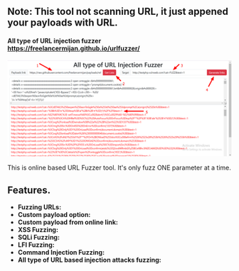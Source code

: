 ## Note: This tool not scanning URL, it just appened your payloads with URL.

#### All type of URL injection fuzzer https://freelancermijan.github.io/urlfuzzer/

<img src="./images/instructions.png" >

<p>This is online based URL Fuzzer  tool. It's only fuzz ONE parameter at a time.</p>

## Features. 

- **Fuzzing URLs:**
- **Custom payload option:**
- **Custom payload from online link:**
- **XSS Fuzzing:**
- **SQLi Fuzzing:**
- **LFI Fuzzing:**
- **Command Injection Fuzzing:**
- **All type of URL based injection attacks fuzzing:**
